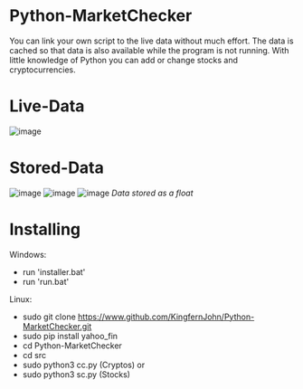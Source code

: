 # Python-MarketChecker

You can link your own script to the live data without much effort.
The data is cached so that data is also available while the program is not running.
With little knowledge of Python you can add or change stocks and cryptocurrencies.

# Live-Data

![image](https://user-images.githubusercontent.com/49335210/174445868-216339e5-ac4b-4690-b659-32da408c40a8.png)

# Stored-Data

![image](https://user-images.githubusercontent.com/49335210/174445905-92ff6bd4-3af0-42d6-94a4-2813af46f1d8.png) ![image](https://user-images.githubusercontent.com/49335210/174445926-c9935629-c906-43ed-a759-a367af11079d.png) ![image](https://user-images.githubusercontent.com/49335210/174445996-2af606ab-bb75-4962-9479-efa4f9ef8129.png) *Data stored as a float*


# Installing

Windows:
- run 'installer.bat'
- run 'run.bat'

Linux:
- sudo git clone https://www.github.com/KingfernJohn/Python-MarketChecker.git
- sudo pip install yahoo_fin
- cd Python-MarketChecker
- cd src
- sudo python3 cc.py (Cryptos)
  or
- sudo python3 sc.py (Stocks)

